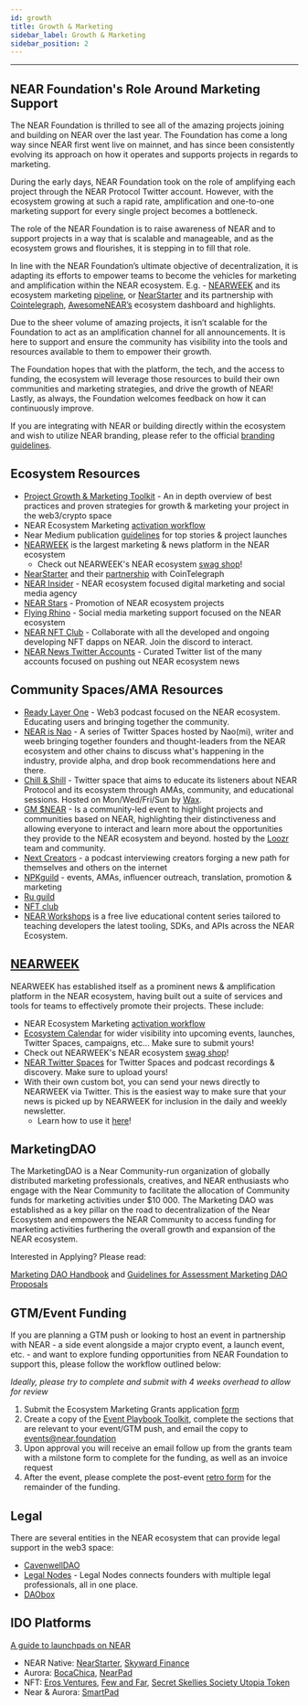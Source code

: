 ```yaml
---
id: growth
title: Growth & Marketing
sidebar_label: Growth & Marketing
sidebar_position: 2
---
```


---
## NEAR Foundation's Role Around Marketing Support

The NEAR Foundation is thrilled to see all of the amazing projects joining and building on NEAR over the last year. The Foundation has come a long way since NEAR first went live on mainnet, and has since been consistently evolving its approach on how it operates and supports projects in regards to marketing.

During the early days, NEAR Foundation took on the role of amplifying each project through the NEAR Protocol Twitter account. However, with the ecosystem growing at such a rapid rate, amplification and one-to-one marketing support for every single project becomes a bottleneck. 

The role of the NEAR Foundation is to raise awareness of NEAR and to support projects in a way that is scalable and manageable, and as the ecosystem grows and flourishes, it is stepping in to fill that role.

In line with the NEAR Foundation’s ultimate objective of decentralization, it is  adapting its  efforts to empower teams to become the vehicles for marketing and amplification within the NEAR ecosystem. E.g. - [NEARWEEK](https://nearweek.com/) and its ecosystem marketing [pipeline](https://docs.google.com/document/d/1OGDwVpHPC5FMLrlOtnjkEtOQ4Ps4G8QtaEhMvAhDjJQ/edit?usp=sharing), or [NearStarter](https://nearstarter.fi/) and its partnership with [Cointelegraph](https://docs.google.com/document/d/1GOUVZBJc-fqxx34c_qyYMr3cQVlM3fFjevI_1J2YsNw/edit?usp=sharing), [AwesomeNEAR’s](https://awesomenear.com/) ecosystem dashboard and highlights.

Due to the sheer volume of amazing projects, it isn’t scalable for the Foundation to act as an amplification channel for all announcements. It is here to support and ensure the community has visibility into the tools and resources available to them to empower their growth.

The Foundation hopes that with the platform, the tech, and the access to funding, the ecosystem will leverage those resources to build their own communities and marketing strategies, and drive the growth of NEAR! Lastly, as always, the Foundation welcomes feedback on how it can continuously improve.


If you are integrating with NEAR or building directly within the ecosystem and wish to utilize NEAR branding, please refer to the official [branding guidelines](https://near.org/brand/).


## Ecosystem Resources

* [Project Growth & Marketing Toolkit](https://docs.google.com/presentation/d/1Abjnbw6qNSC7hu3vAqWqo9hn5pOArakIfU9ZRR0SQTI/edit?usp=sharing) - An in depth overview of best practices and proven strategies for growth & marketing your project in the web3/crypto space
* NEAR Ecosystem Marketing [activation workflow](https://drive.google.com/file/d/1NsMDzKxFHoKopgEOpf2JGVXI8NzvDrsc/view)
* Near Medium publication [guidelines](https://docs.google.com/document/d/1MNy9PikQWHLiXQyDs-E7ijeA79rsBZ2TY3wzh6GGG08/edit?usp=sharing) for top stories & project launches
* [NEARWEEK](https://nearweek.com/) is the largest marketing & news platform in the NEAR ecosystem
  * Check out NEARWEEK's NEAR ecosystem [swag shop](https://store.nearweek.com/)!
* [NearStarter](https://www.google.com/url?q=https%3A%2F%2Fdocsend.com%2Fview%2Fjnyhkf75fbavu5i6&sa=D&sntz=1&usg=AOvVaw04qMt85ZJLRy6dBXSu6xvK) and their [partnership](https://docs.google.com/document/d/1GOUVZBJc-fqxx34c_qyYMr3cQVlM3fFjevI_1J2YsNw/edit?usp=sharing) with CoinTelegraph
* [NEAR Insider](https://drive.google.com/file/d/1MboTFLzp-8ydMgyVcww0H_BgjUpPnWOR/view) - NEAR ecosystem focused digital marketing and social media agency
* [NEAR Stars](https://t.me/nearstarsguild) - Promotion of NEAR ecosystem projects
* [Flying Rhino](https://flyingrhinoweb3.com/) - Social media marketing support focused on the NEAR ecosystem
* [NEAR NFT Club](https://nearnft.club/) - Collaborate with all the developed and ongoing developing NFT dapps on NEAR. Join the discord to interact.
* [NEAR News Twitter Accounts](https://twitter.com/i/lists/1590678464478208001) - Curated Twitter list of the many accounts focused on pushing out NEAR ecosystem news 

## Community Spaces/AMA Resources

* [Ready Layer One](https://near.social/#/mob.near/widget/MyPage?accountId=readylayerone.near) - Web3 podcast focused on the NEAR ecosystem. Educating users and bringing together the community.
* [NEAR is Nao](https://twitter.com/Naomi_fromhh) - A series of Twitter Spaces hosted by Nao(mi), writer and weeb bringing together founders and thought-leaders from the NEAR ecosystem and other chains to discuss what's happening in the industry, provide alpha, and drop book recommendations here and there.
* [Chill & Shill](https://linktr.ee/chillandshill) - Twitter space that aims to educate its listeners about NEAR Protocol and its ecosystem through AMAs, community, and educational sessions. Hosted on Mon/Wed/Fri/Sun by [Wax](https://twitter.com/waxnear).
* [GM $NEAR](https://twitter.com/officialloozr) - Is a community-led event to highlight projects and communities based on NEAR, highlighting their distinctiveness and allowing everyone to interact and learn more about the opportunities they provide to the NEAR ecosystem and beyond. hosted by the [Loozr](https://loozr.io) team and community.
* [Next Creators](https://nextcreators.simplecast.com/) - a podcast interviewing creators forging a new path for themselves and others on the internet
* [NPKguild](https://t.me/damboy22) - events, AMAs, influencer outreach, translation, promotion & marketing
* [Ru guild](https://t.me/yu1ian)
* [NFT club](https://t.me/naveenkandwal)
* [NEAR Workshops](https://nearworkshops.com/watch) is a free live educational content series tailored to teaching developers the latest tooling, SDKs, and APIs across the NEAR Ecosystem.


## [NEARWEEK](https://nearweek.com/)

NEARWEEK has established itself as a prominent news & amplification platform in the NEAR ecosystem, having built out a suite of services and tools for teams to effectively promote their projects. These include:

* NEAR Ecosystem Marketing [activation workflow](https://drive.google.com/file/d/1NsMDzKxFHoKopgEOpf2JGVXI8NzvDrsc/view)
* [Ecosystem Calendar](https://nearweek.com/calendar) for wider visibility into upcoming events, launches, Twitter Spaces, campaigns, etc... Make sure to submit yours!
* Check out NEARWEEK's NEAR ecosystem [swag shop](https://store.nearweek.com/)!
* [NEAR Twitter Spaces](https://open.spotify.com/show/2zp3qdHYbKR7V8Xm8ySN3y) for Twitter Spaces and podcast recordings & discovery. Make sure to upload yours!
* With their own custom bot, you can send your news directly to NEARWEEK via Twitter. This is the easiest way to make sure that your news is picked up by NEARWEEK for inclusion in the daily and weekly newsletter.
  * Learn how to use it [here](https://docs.nearweek.com/start/newsletter/newsletter/news-submission-twitter#twitter-bot-command)!


## MarketingDAO

The MarketingDAO is a Near Community-run organization of globally distributed marketing professionals, creatives, and NEAR enthusiasts who engage with the Near Community to facilitate the allocation of Community funds for marketing activities under $10 000. The Marketing DAO was established as a key pillar on the road to decentralization of the Near Ecosystem and empowers the NEAR Community to access funding for marketing activities furthering the overall growth and expansion of the NEAR ecosystem. 

Interested in Applying? Please read:

[Marketing DAO Handbook](https://docs.google.com/document/d/1i1PbFQKlwyWzjGZMoeUIM3gy3ghWKH3Yo4iOi-D8N_U/view)
and 
[Guidelines for Assessment Marketing DAO Proposals](https://gov.near.org/t/guidelines-for-assessment-marketing-dao-proposals/31645)


## GTM/Event Funding

If you are planning a GTM push or looking to host an event in partnership with NEAR - a side event alongside a major crypto event, a launch event, etc. - and want to explore funding opportunities from NEAR Foundation to support this, please follow the workflow outlined below:

*Ideally, please try to complete and submit with 4 weeks overhead to allow for review*

1. Submit the Ecosystem Marketing Grants application [form](https://airtable.com/shrm92EDb6ydLrSxr)
2. Create a copy of the [Event Playbook Toolkit](https://docs.google.com/presentation/d/1MysTwrdWgwd7DdEGD-O6CCIwZZ68YxpZWIqzba3k0jk/edit#slide=id.g13072457ef4_0_0), complete the sections that are relevant to your event/GTM push, and email the copy to events@near.foundation
3. Upon approval you will receive an email follow up from the grants team with a milstone form to complete for the funding, as well as an invoice request
4. After the event, please complete the post-event [retro form](https://docs.google.com/document/d/1wGYvxcEIgocgj32NnRnnfCycCQFNKp3iwvfThKwp73E/edit) for the remainder of the funding.


## Legal

There are several entities in the NEAR ecosystem that can provide legal support in the web3 space:

* [CavenwellDAO](https://www.google.com/url?q=https%3A%2F%2Fgov.near.org%2Ft%2Fhello-we-are-cavenwell-dao-corporate-structuring-specialists%2F12607&sa=D&sntz=1&usg=AOvVaw1_QjBdGJUAYiAZRKgMFgIs)
* [Legal Nodes](https://legalnodes.com/) - Legal Nodes connects founders with multiple legal professionals, all in one place.
* [DAObox](https://www.google.com/url?q=https%3A%2F%2Fdaobox.org%2F&sa=D&sntz=1&usg=AOvVaw30NfKF0u-wJIce2Kn_SvB3)


## IDO Platforms

[A guide to launchpads on NEAR](https://medium.com/nearweek/a-guide-to-launchpads-on-near-ido-edition-b3afe6659cb9)

* NEAR Native: [NearStarter](https://twitter.com/near_starter), [Skyward Finance](https://skyward.finance/)
* Aurora: [BocaChica](https://bocachica.io/), [NearPad](https://pad.fi/) 
* NFT:  [Eros Ventures](https://www.eros.ventures/), [Few and Far](https://fewfar.com/launchpad/), [Secret Skellies Society Utopia Token](https://secretskelliessociety.com/)
* Near & Aurora: [SmartPad](https://smartpad.network/)
